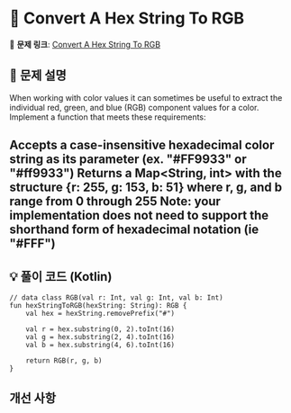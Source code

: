 # 📝 Convert A Hex String To RGB

🔗 **문제 링크**: [Convert A Hex String To RGB](https://www.codewars.com/kata/5282b48bb70058e4c4000fa7/solutions/kotlin)

## 📌 문제 설명

When working with color values it can sometimes be useful to extract the individual red, green, and blue (RGB) component values for a color. Implement a function that meets these requirements:

Accepts a case-insensitive hexadecimal color string as its parameter (ex. "#FF9933" or "#ff9933")
Returns a Map<String, int> with the structure {r: 255, g: 153, b: 51} where r, g, and b range from 0 through 255
Note: your implementation does not need to support the shorthand form of hexadecimal notation (ie "#FFF")
---

## 💡 풀이 코드 (Kotlin)
```kotlinfun
// data class RGB(val r: Int, val g: Int, val b: Int)
fun hexStringToRGB(hexString: String): RGB {
    val hex = hexString.removePrefix("#")
    
    val r = hex.substring(0, 2).toInt(16)
    val g = hex.substring(2, 4).toInt(16)
    val b = hex.substring(4, 6).toInt(16)
    
    return RGB(r, g, b)
}
```

## 개선 사항
